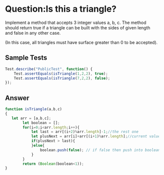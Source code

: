 # Question:Is this a triangle?
Implement a method that accepts 3 integer values a, b, c. The method should return true if a triangle can be built with the sides of given length and false in any other case.

(In this case, all triangles must have surface greater than 0 to be accepted).
## Sample Tests
```JavaScript
Test.describe("PublicTest", function() {
    Test.assertEquals(isTriangle(1,2,2), true);
    Test.assertEquals(isTriangle(7,2,2), false);
});
```
## Answer
```JavaScript
function isTriangle(a,b,c)
{
   let arr = [a,b,c];
        let boolean = [];
        for(i=0;i<arr.length;i++){
            let last = arr[(i+2)%arr.length]-1;//the rest one
            let plusNext = arr[i]+arr[(i+1)%arr.length];//current value plus next value
            if(plusNext > last){
            }else{
                boolean.push(false); // if false then push into boolean array
            }
        }
        return (Boolean(boolean<1)); 
}
```
